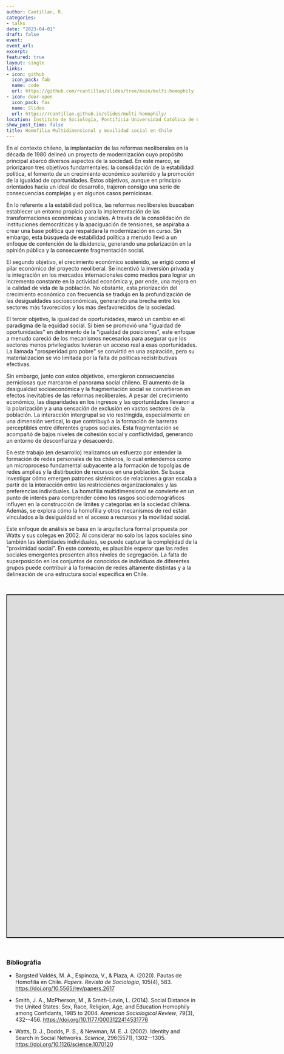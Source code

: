 ```yaml
---
author: Cantillan, R.
categories:
- talks
date: "2023-04-01"
draft: false
event: 
event_url: 
excerpt: 
featured: true
layout: single
links:
- icon: github
  icon_pack: fab
  name: code
  url: https://github.com/rcantillan/slides/tree/main/multi-homophily
- icon: door-open
  icon_pack: fas
  name: Slides
  url: https://rcantillan.github.io/slides/multi-homophily/
location: Instituto de Sociología, Pontificia Universidad Católica de Chile
show_post_time: false
title: Homofilia Multidimensional y movilidad social en Chile
---
```


<script src="index_files/libs/fitvids-2.1.1/fitvids.min.js"></script>


En el contexto chileno, la implantación de las reformas neoliberales en la década de 1980 delineó un proyecto de modernización cuyo propósito principal abarcó diversos aspectos de la sociedad. En este marco, se priorizaron tres objetivos fundamentales: la consolidación de la estabilidad política, el fomento de un crecimiento económico sostenido y la promoción de la igualdad de oportunidades. Estos objetivos, aunque en principio orientados hacia un ideal de desarrollo, trajeron consigo una serie de consecuencias complejas y en algunos casos perniciosas.

En lo referente a la estabilidad política, las reformas neoliberales buscaban establecer un entorno propicio para la implementación de las transformaciones económicas y sociales. A través de la consolidación de instituciones democráticas y la apaciguación de tensiones, se aspiraba a crear una base política que respaldara la modernización en curso. Sin embargo, esta búsqueda de estabilidad política a menudo llevó a un enfoque de contención de la disidencia, generando una polarización en la opinión pública y la consecuente fragmentación social.

El segundo objetivo, el crecimiento económico sostenido, se erigió como el pilar económico del proyecto neoliberal. Se incentivó la inversión privada y la integración en los mercados internacionales como medios para lograr un incremento constante en la actividad económica y, por ende, una mejora en la calidad de vida de la población. No obstante, esta priorización del crecimiento económico con frecuencia se tradujo en la profundización de las desigualdades socioeconómicas, generando una brecha entre los sectores más favorecidos y los más desfavorecidos de la sociedad.

El tercer objetivo, la igualdad de oportunidades, marcó un cambio en el paradigma de la equidad social. Si bien se promovió una "igualdad de oportunidades" en detrimento de la "igualdad de posiciones", este enfoque a menudo careció de los mecanismos necesarios para asegurar que los sectores menos privilegiados tuvieran un acceso real a esas oportunidades. La llamada "prosperidad pro pobre" se convirtió en una aspiración, pero su materialización se vio limitada por la falta de políticas redistributivas efectivas.

Sin embargo, junto con estos objetivos, emergieron consecuencias perniciosas que marcaron el panorama social chileno. El aumento de la desigualdad socioeconómica y la fragmentación social se convirtieron en efectos inevitables de las reformas neoliberales. A pesar del crecimiento económico, las disparidades en los ingresos y las oportunidades llevaron a la polarización y a una sensación de exclusión en vastos sectores de la población. La interacción intergrupal se vio restringida, especialmente en una dimensión vertical, lo que contribuyó a la formación de barreras perceptibles entre diferentes grupos sociales. Esta fragmentación se acompañó de bajos niveles de cohesión social y conflictividad, generando un entorno de desconfianza y desacuerdo.

En este trabajo (en desarrollo) realizamos un esfuerzo por entender la formación de redes personales de los chilenos, lo cual entendemos como un microproceso fundamental subyacente a la formación de topolgías de redes amplias y la distirbución de recursos en una población. Se busca investigar cómo emergen patrones sistémicos de relaciones a gran escala a partir de la interacción entre las restricciones organizacionales y las preferencias individuales. La homofilia multidimensional se convierte en un punto de interés para comprender cómo los rasgos sociodemográficos influyen en la construcción de límites y categorías en la sociedad chilena. Además, se explora cómo la homofilia y otros mecanismos de red están vinculados a la desigualdad en el acceso a recursos y la movilidad social.

Este enfoque de análisis se basa en la arquitectura formal propuesta por Watts y sus colegas en 2002. Al considerar no solo los lazos sociales sino también las identidades individuales, se puede capturar la complejidad de la "proximidad social". En este contexto, es plausible esperar que las redes sociales emergentes presenten altos niveles de segregación. La falta de superposición en los conjuntos de conocidos de individuos de diferentes grupos puede contribuir a la formación de redes altamente distintas y a la delineación de una estructura social específica en Chile.

 
 

<div class="shareagain" style="min-width:300px;margin:1em auto;" data-exeternal="1">
<iframe src="https://rcantillan.github.io/slides/multi-homophily/" width="1600" height="900" style="border:2px solid currentColor;" loading="lazy" allowfullscreen></iframe>
<script>fitvids('.shareagain', {players: 'iframe'});</script>
</div>

 
 

### Bibliográfia

-   Bargsted Valdés, M. A., Espinoza, V., & Plaza, A. (2020). Pautas de Homofilia en Chile. *Papers. Revista de Sociologia*, 105(4), 583. https://doi.org/10.5565/rev/papers.2617

-   Smith, J. A., McPherson, M., & Smith-Lovin, L. (2014). Social Distance in the United States: Sex, Race, Religion, Age, and Education Homophily among Confidants, 1985 to 2004. *American Sociological Review*, 79(3), 432--456. https://doi.org/10.1177/0003122414531776

-   Watts, D. J., Dodds, P. S., & Newman, M. E. J. (2002). Identity and Search in Social Networks. *Science*, 296(5571), 1302--1305. https://doi.org/10.1126/science.1070120
